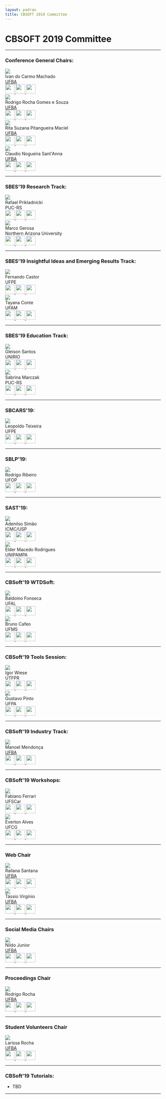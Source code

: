 ```yaml
---
layout: padrao
title: CBSOFT 2019 Committee
---
```


# CBSOFT 2019 Committee

---

### Conference General Chairs:


<div class="container">
	<div class="row">
		<div class="col-lg-3 col-sm-6">
            <div class="card2 hovercard">
                <div class="cardheader">
                </div>
                <div class="avatar">
                    <img src="assets/images/fotos_committee/ivan.jpg">
                </div>
                <div class="info">
                    <div class="title">Ivan do Carmo Machado</div>
                    <div class="desc">
                    <a target="_blank" href="https://www.ufba.br/">UFBA</a>
                    </div>
                </div>
               <div class="bottom">
                    <a target="_blank" href="http://lattes.cnpq.br/4430958315746203">
                        <img style="height:30px;" src="assets/images/lattes.png" />
                    </a>
                    <a target="_blank" href="mailto:mailto:ivanmachado@gmail.com">
                        <img style="height:30px;" src="assets/images/email.png" />
                    </a>
                    <a target="_blank" href="http://ivanmachado.com.br">
                        <img style="height:30px;" src="assets/images/site.png" />
                    </a>
                </div>
            </div>
        </div>
        <div class="col-lg-3 col-sm-6">
            <div class="card2 hovercard">
                <div class="cardheader">
                </div>
                <div class="avatar">
                    <img src="assets/images/fotos_committee/rodrigo_rocha.gif">
                </div>
                <div class="info">
                    <div class="title">Rodrigo Rocha Gomes e Souza</div>
                    <div class="desc">
                        <a target="_blank" href="https://www.ufba.br/">UFBA</a>
                    </div>
                </div>
                <div class="bottom">
                    <a target="_blank" href="http://lattes.cnpq.br/7697794806460975">
                        <img style="height:30px;" src="assets/images/lattes.png" />
                    </a>
                    <a target="_blank" href="mailto:mailto:rodrigorgs@gmail.com">
                        <img style="height:30px;" src="assets/images/email.png" />
                    </a>
                    <a target="_blank" href="https://rodrigorgs.github.io">
                        <img style="height:30px;" src="assets/images/site.png" />
                    </a>
                </div>
            </div>
        </div>
        <div class="col-lg-3 col-sm-6">
            <div class="card2 hovercard">
                <div class="cardheader">
                </div>
                <div class="avatar">
                    <img src="assets/images/fotos_committee/rita_suzana.gif">
                </div>
                <div class="info">
                    <div class="title">Rita Suzana Pitangueira Maciel</div>
                    <div class="desc">
                    <a target="_blank" href="https://www.ufba.br/">UFBA</a>
                    </div>
                </div>
                <div class="bottom">
                    <a target="_blank" href="http://lattes.cnpq.br/0290950513716961">
                        <img style="height:30px;" src="assets/images/lattes.png" />
                    </a>
                    <a target="_blank" href="mailto:mailto:ritasuzana@gmail.com">
                        <img style="height:30px;" src="assets/images/email.png" />
                    </a>
                    <a target="_blank" href="http://homes.dcc.ufba.br/~ritasuzana/">
                        <img style="height:30px;" src="assets/images/site.png" />
                    </a>
                </div>
            </div>
        </div>
         <div class="col-lg-3 col-sm-6">
            <div class="card2 hovercard">
                <div class="cardheader">
                </div>
                <div class="avatar">
                    <img src="assets/images/fotos_committee/claudio_santanna.jpg">
                </div>
                <div class="info">
                    <div class="title">Claudio Nogueira Sant'Anna</div>
                    <div class="desc">
                    <a target="_blank" href="https://www.ufba.br/">UFBA</a>
                    </div>
                </div>
               <div class="bottom">
                    <a target="_blank" href="http://lattes.cnpq.br/3228159608138969">
                        <img style="height:30px;" src="assets/images/lattes.png" />
                    </a>
                    <a target="_blank" href="mailto:cnsantanna@gmail.com">
                        <img style="height:30px;" src="assets/images/email.png" />
                    </a>
                    <a target="_blank" href="http://wiki.dcc.ufba.br/LES/ClaudioSantAnnaPt">
                        <img style="height:30px;" src="assets/images/site.png" />
                    </a>
                </div>
            </div>
        </div>
	</div>
</div>

---

### SBES'19 Research Track:

<div class="container">
	<div class="row">
		<div class="col-lg-3 col-sm-6">
            <div class="card2 hovercard">
                <div class="cardheader">
                </div>
                <div class="avatar">
                    <img src="assets/images/fotos_committee/rafael_prikladnicki.gif">
                </div>
                <div class="info">
                    <div class="title">Rafael Prikladnicki</div>
                    <div class="desc">PUC-RS</div>
                </div>
               <div class="bottom">
                    <a target="_blank" href="http://lattes.cnpq.br/2007065934836962">
                        <img style="height:30px;" src="assets/images/lattes.png" />
                    </a>
                    <a target="_blank" href="mailto:rafael.prikladnicki@pucrs.br">
                        <img style="height:30px;" src="assets/images/email.png" />
                    </a>
                    <a target="_blank" href="http://www.inf.pucrs.br/rafael/">
                        <img style="height:30px;" src="assets/images/site.png" />
                    </a>
                </div>
            </div>
        </div>
        <div class="col-lg-3 col-sm-6">
            <div class="card2 hovercard">
                <div class="cardheader">
                </div>
                <div class="avatar">
                    <img src="assets/images/fotos_committee/marco_gerosa.gif">
                </div>
                <div class="info">
                    <div class="title">Marco Gerosa</div>
                    <div class="desc">Northern Arizona University</div>
                </div>
                <div class="bottom">
                    <a target="_blank" href="http://lattes.cnpq.br/4507073071352893">
                        <img style="height:30px;" src="assets/images/lattes.png" />
                    </a>
                    <a target="_blank" href="mailto:gerosa@ime.usp.br">
                        <img style="height:30px;" src="assets/images/email.png" />
                    </a>
                    <a target="_blank" href="https://www.ime.usp.br/~gerosa/">
                        <img style="height:30px;" src="assets/images/site.png" />
                    </a>
                </div>
            </div>
        </div>
	</div>
</div>

---

### SBES'19 Insightful Ideas and Emerging Results Track:

<div class="container">
	<div class="row">
		<div class="col-lg-3 col-sm-6">
            <div class="card2 hovercard">
                <div class="cardheader">
                </div>
                <div class="avatar">
                    <img src="assets/images/fotos_committee/fernando_castor.gif">
                </div>
                <div class="info">
                    <div class="title">Fernando Castor</div>
                    <div class="desc">UFPE</div>
                </div>
               <div class="bottom">
                    <a target="_blank" href="http://lattes.cnpq.br/7310046838140771">
                        <img style="height:30px;" src="assets/images/lattes.png" />
                    </a>
                    <a target="_blank" href="mailto:castor@cin.ufpe.br">
                        <img style="height:30px;" src="assets/images/email.png" />
                    </a>
                    <a target="_blank" href="https://sites.google.com/a/cin.ufpe.br/castor/">
                        <img style="height:30px;" src="assets/images/site.png" />
                    </a>
                </div>
            </div>
        </div>
        <div class="col-lg-3 col-sm-6">
            <div class="card2 hovercard">
                <div class="cardheader">
                </div>
                <div class="avatar">
                    <img src="assets/images/fotos_committee/tayana_conte.gif">
                </div>
                <div class="info">
                    <div class="title">Tayana Conte</div>
                    <div class="desc">UFAM</div>
                </div>
                <div class="bottom">
                    <a target="_blank" href="http://lattes.cnpq.br/6682919653508224">
                        <img style="height:30px;" src="assets/images/lattes.png" />
                    </a>
                    <a target="_blank" href="mailto:tayana@icomp.ufam.edu.br">
                        <img style="height:30px;" src="assets/images/email.png" />
                    </a>
                    <a target="_blank" href="http://icomp.ufam.edu.br/site/index.php/institucional/sobre-icomp/corpo-docente/197-docentes-tayana">
                        <img style="height:30px;" src="assets/images/site.png" />
                    </a>
                </div>
            </div>
        </div>
	</div>
</div>

---

### SBES'19 Education Track:

<div class="container">
	<div class="row">
		<div class="col-lg-3 col-sm-6">
            <div class="card2 hovercard">
                <div class="cardheader">
                </div>
                <div class="avatar">
                    <img src="assets/images/fotos_committee/gleison.gif">
                </div>
                <div class="info">
                    <div class="title">Gleison Santos</div>
                    <div class="desc">UNIRIO</div>
                </div>
               <div class="bottom">
                    <a target="_blank" href="http://lattes.cnpq.br/4616202382103338">
                        <img style="height:30px;" src="assets/images/lattes.png" />
                    </a>
                    <a target="_blank" href="mailto:gleison.santos@uniriotec.br">
                        <img style="height:30px;" src="assets/images/email.png" />
                    </a>
                    <a target="_blank" href="http://www2.uniriotec.br/ppgi/informacoes-sobre-o-programa/professores-do-ppgi/gleison-dos-santos-souza">
                        <img style="height:30px;" src="assets/images/site.png" />
                    </a>
                </div>
            </div>
        </div>
        <div class="col-lg-3 col-sm-6">
            <div class="card2 hovercard">
                <div class="cardheader">
                </div>
                <div class="avatar">
                    <img src="assets/images/fotos_committee/sabrina.gif">
                </div>
                <div class="info">
                    <div class="title">Sabrina Marczak</div>
                    <div class="desc">PUC-RS</div>
                </div>
                <div class="bottom">
                    <a target="_blank" href="http://lattes.cnpq.br/9458496222461501">
                        <img style="height:30px;" src="assets/images/lattes.png" />
                    </a>
                    <a target="_blank" href="mailto:sabrina.marczak@pucrs.br">
                        <img style="height:30px;" src="assets/images/email.png" />
                    </a>
                    <a target="_blank" href="https://www.inf.pucrs.br/sabrina.marczak/SabrinaMarczak/Welcome.html">
                        <img style="height:30px;" src="assets/images/site.png" />
                    </a>
                </div>
            </div>
        </div>
	</div>
</div>

---


### SBCARS'19:

<div class="container">
	<div class="row">
		<div class="col-lg-3 col-sm-6">
            <div class="card2 hovercard">
                <div class="cardheader">
                </div>
                <div class="avatar">
                    <img src="assets/images/fotos_committee/leopoldo.gif">
                </div>
                <div class="info">
                    <div class="title">Leopoldo Teixeira</div>
                    <div class="desc">UFPE</div>
                </div>
               <div class="bottom">
                    <a target="_blank" href="http://lattes.cnpq.br/2117651910340729">
                        <img style="height:30px;" src="assets/images/lattes.png" />
                    </a>
                    <a target="_blank" href="mailto:lmt@cin.ufpe.br">
                        <img style="height:30px;" src="assets/images/email.png" />
                    </a>
                    <a target="_blank" href="http://www.cin.ufpe.br/~lmt/">
                        <img style="height:30px;" src="assets/images/site.png" />
                    </a>
                </div>
            </div>
        </div>
	</div>
</div>

---

### SBLP'19:

<div class="container">
	<div class="row">
		<div class="col-lg-3 col-sm-6">
            <div class="card2 hovercard">
                <div class="cardheader">
                </div>
                <div class="avatar">
                    <img src="assets/images/fotos_committee/rodrigo_ribeiro.jpg">
                </div>
                <div class="info">
                    <div class="title">Rodrigo Ribeiro</div>
                    <div class="desc">UFOP</div>
                </div>
               <div class="bottom">
                    <a target="_blank" href="http://lattes.cnpq.br/4921269815228128">
                        <img style="height:30px;" src="assets/images/lattes.png" />
                    </a>
                    <a target="_blank" href="mailto:rodrigo.ribeiro@ufop.edu.br">
                        <img style="height:30px;" src="assets/images/email.png" />
                    </a>
                    <a target="_blank" href="http://rodrigogribeiro.github.io">
                        <img style="height:30px;" src="assets/images/site.png" />
                    </a>
                </div>
            </div>
        </div>
	</div>
</div>

---

### SAST'19:

<div class="container">
	<div class="row">
		<div class="col-lg-3 col-sm-6">
            <div class="card2 hovercard">
                <div class="cardheader">
                </div>
                <div class="avatar">
                    <img src="assets/images/fotos_committee/adenilso.gif">
                </div>
                <div class="info">
                    <div class="title">Adenilso Simão</div>
                    <div class="desc">ICMC/USP</div>
                </div>
               <div class="bottom">
                    <a target="_blank" href="http://lattes.cnpq.br/9836776931160228">
                        <img style="height:30px;" src="assets/images/lattes.png" />
                    </a>
                    <a target="_blank" href="mailto:adenilso@icmc.usp.br">
                        <img style="height:30px;" src="assets/images/email.png" />
                    </a>
                    <a target="_blank" href="http://www.icmc.usp.br/~adenilso/">
                        <img style="height:30px;" src="assets/images/site.png" />
                    </a>
                </div>
            </div>
        </div>
        <div class="col-lg-3 col-sm-6">
            <div class="card2 hovercard">
                <div class="cardheader">
                </div>
                <div class="avatar">
                    <img src="assets/images/fotos_committee/elder.gif">
                </div>
                <div class="info">
                    <div class="title">Elder Macedo Rodrigues</div>
                    <div class="desc">UNIPAMPA</div>
                </div>
               <div class="bottom">
                    <a target="_blank" href="http://lattes.cnpq.br/5733269259864085">
                        <img style="height:30px;" src="assets/images/lattes.png" />
                    </a>
                    <a target="_blank" href="mailto:elderrodrigues@unipampa.edu.br">
                        <img style="height:30px;" src="assets/images/email.png" />
                    </a>
                    <a target="_blank" href="http://novoportal.unipampa.edu.br/alegrete/docente/17670/dados-gerais">
                        <img style="height:30px;" src="assets/images/site.png" />
                    </a>
                </div>
            </div>
        </div>
	</div>
</div>

---

### CBSoft'19 WTDSoft:

<div class="container">
	<div class="row">
		<div class="col-lg-3 col-sm-6">
            <div class="card2 hovercard">
                <div class="cardheader">
                </div>
                <div class="avatar">
                    <img src="assets/images/fotos_committee/baldoino.gif">
                </div>
                <div class="info">
                    <div class="title">Baldoino Fonseca</div>
                    <div class="desc">UFAL</div>
                </div>
               <div class="bottom">
                    <a target="_blank" href="http://lattes.cnpq.br/0306751604362704">
                        <img style="height:30px;" src="assets/images/lattes.png" />
                    </a>
                    <a target="_blank" href="mailto:baldoino@ic.ufal.br">
                        <img style="height:30px;" src="assets/images/email.png" />
                    </a>
                    <a target="_blank" href="https://sites.google.com/a/ic.ufal.br/baldoino/">
                        <img style="height:30px;" src="assets/images/site.png" />
                    </a>
                </div>
            </div>
        </div>
        <div class="col-lg-3 col-sm-6">
            <div class="card2 hovercard">
                <div class="cardheader">
                </div>
                <div class="avatar">
                    <img src="assets/images/fotos_committee/bruno_cafeo.gif">
                </div>
                <div class="info">
                    <div class="title">Bruno Cafeo</div>
                    <div class="desc">UFMS</div>
                </div>
               <div class="bottom">
                    <a target="_blank" href="http://lattes.cnpq.br/8523160729458123">
                        <img style="height:30px;" src="assets/images/lattes.png" />
                    </a>
                    <a target="_blank" href="mailto:bcafeo@inf.puc-rio.br">
                        <img style="height:30px;" src="assets/images/email.png" />
                    </a>
                    <a target="_blank" href="http://facom.ufms.br/~cafeo/">
                        <img style="height:30px;" src="assets/images/site.png" />
                    </a>
                </div>
            </div>
        </div>
	</div>
</div>

---
 
### CBSoft'19 Tools Session:

<div class="container">
	<div class="row">
		<div class="col-lg-3 col-sm-6">
            <div class="card2 hovercard">
                <div class="cardheader">
                </div>
                <div class="avatar">
                    <img src="assets/images/fotos_committee/igor.gif">
                </div>
                <div class="info">
                    <div class="title">Igor Wiese</div>
                    <div class="desc">UTFPR</div>
                </div>
               <div class="bottom">
                    <a target="_blank" href="http://lattes.cnpq.br/0447444423694007">
                        <img style="height:30px;" src="assets/images/lattes.png" />
                    </a>
                    <a target="_blank" href="mailto:igor@utfpr.edu.br">
                        <img style="height:30px;" src="assets/images/email.png" />
                    </a>
                    <a target="_blank" href="http://igorwiese.com/">
                        <img style="height:30px;" src="assets/images/site.png" />
                    </a>
                </div>
            </div>
        </div>
        <div class="col-lg-3 col-sm-6">
            <div class="card2 hovercard">
                <div class="cardheader">
                </div>
                <div class="avatar">
                    <img src="assets/images/fotos_committee/gustavo.gif">
                </div>
                <div class="info">
                    <div class="title">Gustavo Pinto</div>
                    <div class="desc">UFPA</div>
                </div>
               <div class="bottom">
                    <a target="_blank" href="http://lattes.cnpq.br/1631238943341152">
                        <img style="height:30px;" src="assets/images/lattes.png" />
                    </a>
                    <a target="_blank" href="mailto:gpinto@ufpa.br">
                        <img style="height:30px;" src="assets/images/email.png" />
                    </a>
                    <a target="_blank" href="http://gustavopinto.org/">
                        <img style="height:30px;" src="assets/images/site.png" />
                    </a>
                </div>
            </div>
        </div>
	</div>
</div>

---

### CBSoft'19 Industry Track:

<div class="container">
	<div class="row">
		<div class="col-lg-3 col-sm-6">
            <div class="card2 hovercard">
                <div class="cardheader">
                </div>
                <div class="avatar">
                    <img src="assets/images/fotos_committee/manoel.gif">
                </div>
                <div class="info">
                    <div class="title">Manoel Mendonça</div>
                    <div class="desc">
                    <a target="_blank" href="https://www.ufba.br/">UFBA</a>
                    </div>
                </div>
               <div class="bottom">
                    <a target="_blank" href="http://lattes.cnpq.br/1608062196337851">
                        <img style="height:30px;" src="assets/images/lattes.png" />
                    </a>
                    <a target="_blank" href="mailto:manoel.mendonca@ufba.br">
                        <img style="height:30px;" src="assets/images/email.png" />
                    </a>
                    <a target="_blank" href="http://wiki.dcc.ufba.br/LES/ManoelMendonca">
                        <img style="height:30px;" src="assets/images/site.png" />
                    </a>
                </div>
            </div>
        </div>
	</div>
</div>

---

### CBSoft'19 Workshops:
<div class="container">
	<div class="row">
		<div class="col-lg-3 col-sm-6">
            <div class="card2 hovercard">
                <div class="cardheader">
                </div>
                <div class="avatar">
                    <img src="assets/images/fotos_committee/fabiano_ferrari.png">
                </div>
                <div class="info">
                    <div class="title">Fabiano Ferrari</div>
                    <div class="desc">
                    UFSCar
                    </div>
                </div>
               <div class="bottom">
                    <a target="_blank" href="http://lattes.cnpq.br/3154345471250570">
                        <img style="height:30px;" src="assets/images/lattes.png" />
                    </a>
                    <a target="_blank" href="mailto:fabiano@dc.ufscar.br">
                        <img style="height:30px;" src="assets/images/email.png" />
                    </a>
                    <a target="_blank" href="http://lapes.dc.ufscar.br/members/faculties/fabiano-ferrari">
                        <img style="height:30px;" src="assets/images/site.png" />
                    </a>
                </div>
            </div>
        </div>
        <div class="col-lg-3 col-sm-6">
            <div class="card2 hovercard">
                <div class="cardheader">
                </div>
                <div class="avatar">
                    <img src="assets/images/fotos_committee/everton_alves.png">
                </div>
                <div class="info">
                    <div class="title">Everton Alves</div>
                    <div class="desc">
                    UFCG
                    </div>
                </div>
               <div class="bottom">
                    <a target="_blank" href="http://lattes.cnpq.br/2793969744497453">
                        <img style="height:30px;" src="assets/images/lattes.png" />
                    </a>
                    <a target="_blank" href="mailto:everton@computacao.ufcg.edu.br">
                        <img style="height:30px;" src="assets/images/email.png" />
                    </a>
                    <a target="_blank" href="#">
                        <img style="height:30px;" src="assets/images/site.png" />
                    </a>
                </div>
            </div>
        </div>
	</div>
</div>

---

### Web Chair

<div class="container">
	<div class="row">
		<div class="col-lg-3 col-sm-6">
            <div class="card2 hovercard">
                <div class="cardheader">
                </div>
                <div class="avatar">
                    <img src="assets/images/fotos_committee/railana.png">
                </div>
                <div class="info">
                    <div class="title">Railana Santana</div>
                    <div class="desc">
                    <a target="_blank" href="https://www.ufba.br/">UFBA</a>
                    </div>
                </div>
               <div class="bottom">
                    <a target="_blank" href="http://lattes.cnpq.br/9613056483292884">
                        <img style="height:30px;" src="assets/images/lattes.png" />
                    </a>
                    <a target="_blank" href="mailto:mailto:railanassantana@gmail.com">
                        <img style="height:30px;" src="assets/images/email.png" />
                    </a>
                    <a target="_blank" href="https://github.com/Railana">
                        <img style="height:30px;" src="assets/images/site.png" />
                    </a>
                </div>
            </div>
        </div>
        <div class="col-lg-3 col-sm-6">
            <div class="card2 hovercard">
                <div class="cardheader">
                </div>
                <div class="avatar">
                    <img src="assets/images/fotos_committee/tassio.jpg">
                </div>
                <div class="info">
                    <div class="title">Tássio Virgínio</div>
                    <div class="desc">
                        <a target="_blank" href="https://www.ufba.br/">UFBA</a>
                    </div>
                </div>
                <div class="bottom">
                    <a target="_blank" href="http://lattes.cnpq.br/0517470966104640">
                        <img style="height:30px;" src="assets/images/lattes.png" />
                    </a>
                    <a target="_blank" href="mailto:mailto:tassiovirginio@gmail.com">
                        <img style="height:30px;" src="assets/images/email.png" />
                    </a>
                    <a target="_blank" href="https://tassiovirginio.com">
                        <img style="height:30px;" src="assets/images/site.png" />
                    </a>
                </div>
            </div>
        </div>
	</div>
</div>

---

### Social Media Chairs 

<div class="container">
	<div class="row">
		<div class="col-lg-3 col-sm-6">
            <div class="card2 hovercard">
                <div class="cardheader">
                </div>
                <div class="avatar">
                    <img src="assets/images/fotos_committee/nildo.png">
                </div>
                <div class="info">
                    <div class="title">Nildo Junior</div>
                    <div class="desc">
                    <a target="_blank" href="https://www.ufba.br/">UFBA</a>
                    </div>
                </div>
               <div class="bottom">
                    <a target="_blank" href="http://lattes.cnpq.br/3857937888187398">
                        <img style="height:30px;" src="assets/images/lattes.png" />
                    </a>
                    <a target="_blank" href="mailto:nildocsjr@gmail.com">
                        <img style="height:30px;" src="assets/images/email.png" />
                    </a>
                    <a target="_blank" href="#">
                        <img style="height:30px;" src="assets/images/site.png" />
                    </a>
                </div>
            </div>
        </div>
	</div>
</div>

---

### Proceedings Chair 

<div class="container">
	<div class="row">
		<div class="col-lg-3 col-sm-6">
            <div class="card2 hovercard">
                <div class="cardheader">
                </div>
                <div class="avatar">
                    <img src="assets/images/fotos_committee/rodrigo_rocha.gif">
                </div>
                <div class="info">
                    <div class="title">Rodrigo Rocha</div>
                    <div class="desc">
                    <a target="_blank" href="https://www.ufba.br/">UFBA</a>
                    </div>
                </div>
               <div class="bottom">
                    <a target="_blank" href="http://lattes.cnpq.br/7697794806460975">
                        <img style="height:30px;" src="assets/images/lattes.png" />
                    </a>
                    <a target="_blank" href="mailto:rodrigorgs@gmail.com">
                        <img style="height:30px;" src="assets/images/email.png" />
                    </a>
                    <a target="_blank" href="https://rodrigorgs.github.io/">
                        <img style="height:30px;" src="assets/images/site.png" />
                    </a>
                </div>
            </div>
        </div>
	</div>
</div>

---

### Student Volunteers Chair 

<div class="container">
	<div class="row">
		<div class="col-lg-3 col-sm-6">
            <div class="card2 hovercard">
                <div class="cardheader">
                </div>
                <div class="avatar">
                    <img src="assets/images/fotos_committee/larisa.png">
                </div>
                <div class="info">
                    <div class="title">Larissa Rocha</div>
                    <div class="desc">
                    <a target="_blank" href="https://www.ufba.br/">UFBA</a>
                    </div>
                </div>
               <div class="bottom">
                    <a target="_blank" href="http://lattes.cnpq.br/5750570352089990">
                        <img style="height:30px;" src="assets/images/lattes.png" />
                    </a>
                    <a target="_blank" href="mailto:lari.rsoares@gmail.com">
                        <img style="height:30px;" src="assets/images/email.png" />
                    </a>
                    <a target="_blank" href="#">
                        <img style="height:30px;" src="assets/images/site.png" />
                    </a>
                </div>
            </div>
        </div>
	</div>
</div>

---

### CBSoft'19 Tutorials:
- TBD

---